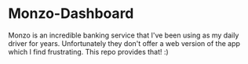 # Monzo-Dashboard
Monzo is an incredible banking service that I've been using as my daily driver for years. Unfortunately they don't offer a web version of the app which I find frustrating. This repo provides that! :) 
